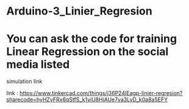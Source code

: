 # Arduino-3_Linier_Regresion

# You can ask the code for training Linear Regression on the social media listed

simulation link

link : https://www.tinkercad.com/things/j36P24IEagp-linier-regresion?sharecode=hyHZyFRx6qStfS_k1viU8HiAUe7va3LyD_k0a8a5EFY

